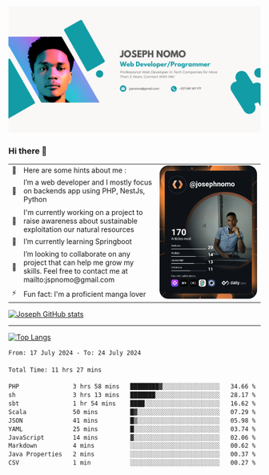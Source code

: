 ![Banner of my profile!](/Joseph_NOMO_NEW.png "Banner")

### Hi there 👋

<!--- | --  | 👋  | Here are some hints about me :                                                                                                 | <td rowspan=6><img src="/devcard.svg" width="400" alt="Joseph NOMO's Dev Card"/></td> |
| --- | --- | ------------------------------------------------------------------------------------------------------------------------------ | ------------------------------------------------------------------------------------- |
| --  | 🔭  | I’m a web developer and I mostly focus on backends app using PHP, NestJs, Python                                               |
| --  | 🦁  | I'm currently working on a project to raise awareness about sustainable exploitation our natural resources                     |
| --  | 🌱  | I’m currently learning Springboot                                                                                              |
| --  | 👯  | I’m looking to collaborate on any project that can help me grow my skills. Feel free to contact me at mailto:jspnomo@gmail.com |
| --  | ⚡  | Fun fact: I'm a proficient manga lover                                                                                         |
--->

<table>
    <tr>
        <td width="1%">👋</td>
        <td width="55%">Here are some hints about me :</td>
        <td rowspan=6 width="44%"><img src="/devcard.svg" width="400" alt="Joseph NOMO's Dev Card"/></td>
    </tr>
    <tr>
        <td>🔭</td>
        <td>I’m a web developer and I mostly focus on backends app using PHP, NestJs, Python</td>
    </tr>
    <tr>
        <td>🦁</td>
        <td>I'm currently working on a project to raise awareness about sustainable exploitation our natural resources</td>
    </tr>
    <tr>
        <td>🌱</td>
        <td>I’m currently learning Springboot</td>
    </tr>
    <tr>
        <td>👯</td>
        <td>I’m looking to collaborate on any project that can help me grow my skills. Feel free to contact me at mailto:jspnomo@gmail.com</td>
    </tr>
    <tr>
        <td>⚡</td>
        <td>Fun fact: I'm a proficient manga lover</td>
    </tr>

</table>

[![Joseph GitHub stats](https://github-readme-stats-seven-sigma-53.vercel.app/api?username=Jspascal)](https://github.com/Jspascal/github-readme-stats)

---

[![Top Langs](https://github-readme-stats-seven-sigma-53.vercel.app/api/top-langs/?username=Jspascal&layout=compact)](https://github.com/Jspascal/github-readme-stats)

<!--START_SECTION:waka-->

```txt
From: 17 July 2024 - To: 24 July 2024

Total Time: 11 hrs 27 mins

PHP               3 hrs 58 mins   ████████▓░░░░░░░░░░░░░░░░   34.66 %
sh                3 hrs 13 mins   ███████░░░░░░░░░░░░░░░░░░   28.17 %
sbt               1 hr 54 mins    ████░░░░░░░░░░░░░░░░░░░░░   16.62 %
Scala             50 mins         █▓░░░░░░░░░░░░░░░░░░░░░░░   07.29 %
JSON              41 mins         █▒░░░░░░░░░░░░░░░░░░░░░░░   05.98 %
YAML              25 mins         █░░░░░░░░░░░░░░░░░░░░░░░░   03.74 %
JavaScript        14 mins         ▓░░░░░░░░░░░░░░░░░░░░░░░░   02.06 %
Markdown          4 mins          ░░░░░░░░░░░░░░░░░░░░░░░░░   00.62 %
Java Properties   2 mins          ░░░░░░░░░░░░░░░░░░░░░░░░░   00.37 %
CSV               1 min           ░░░░░░░░░░░░░░░░░░░░░░░░░   00.27 %
```

<!--END_SECTION:waka-->

